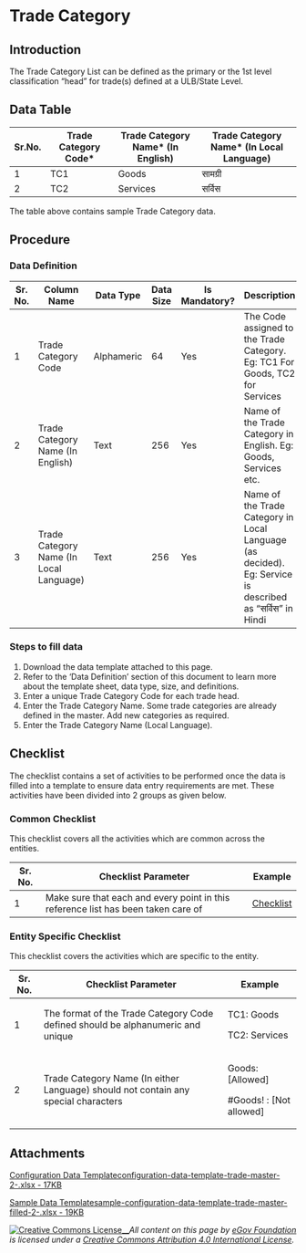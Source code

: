 # Trade Category

## Introduction <a href="#introduction" id="introduction"></a>

The Trade Category List can be defined as the primary or the 1st level classification “head” for trade(s) defined at a ULB/State Level.

## Data Table <a href="#data-table" id="data-table"></a>

| Sr.No. | Trade Category Code\* | Trade Category Name\* (In English) | Trade Category Name\* (In Local Language) |
| ------ | --------------------- | ---------------------------------- | ----------------------------------------- |
| 1      | TC1                   | Goods                              | सामग्री                                   |
| 2      | TC2                   | Services                           | सर्विस                                    |

The table above contains sample Trade Category data.

## Procedure <a href="#procedure" id="procedure"></a>

### Data Definition <a href="#data-definition" id="data-definition"></a>

| Sr. No. | Column Name                             | Data Type  | Data Size | Is Mandatory? | Description                                                                                              |
| ------- | --------------------------------------- | ---------- | --------- | ------------- | -------------------------------------------------------------------------------------------------------- |
| 1       | Trade Category Code                     | Alphameric | 64        | Yes           | The Code assigned to the Trade Category. Eg: TC1 For Goods, TC2 for Services                             |
| 2       | Trade Category Name (In English)        | Text       | 256       | Yes           | Name of the Trade Category in English. Eg: Goods, Services etc.                                          |
| 3       | Trade Category Name (In Local Language) | Text       | 256       | Yes           | Name of the Trade Category in Local Language (as decided). Eg: Service is described as “सर्विस” in Hindi |

### Steps to fill data <a href="#steps-to-fill-data" id="steps-to-fill-data"></a>

1. Download the data template attached to this page.
2. Refer to the ‘Data Definition’ section of this document to learn more about the template sheet, data type, size, and definitions.
3. Enter a unique Trade Category Code for each trade head.
4. Enter the Trade Category Name. Some trade categories are already defined in the master. Add new categories as required.
5. Enter the Trade Category Name (Local Language).

## Checklist <a href="#checklist" id="checklist"></a>

The checklist contains a set of activities to be performed once the data is filled into a template to ensure data entry requirements are met. These activities have been divided into 2 groups as given below.

### Common Checklist <a href="#common-checklist" id="common-checklist"></a>

This checklist covers all the activities which are common across the entities.

| Sr. No. | Checklist Parameter                                                               | Example                                                                                                                      |
| ------- | --------------------------------------------------------------------------------- | ---------------------------------------------------------------------------------------------------------------------------- |
| 1       | Make sure that each and every point in this reference list has been taken care of | ​[Checklist](https://docs.digit.org/configure-digit/configuring-master-data-templates/module-setup/common-config/checklist)​ |

### Entity Specific Checklist <a href="#entity-specific-checklist" id="entity-specific-checklist"></a>

This checklist covers the activities which are specific to the entity.

| Sr. No. | Checklist Parameter                                                                | Example                                               |
| ------- | ---------------------------------------------------------------------------------- | ----------------------------------------------------- |
| 1       | The format of the Trade Category Code defined should be alphanumeric and unique    | <p>TC1: Goods</p><p>TC2: Services</p>                 |
| 2       | Trade Category Name (In either Language) should not contain any special characters | <p>Goods: [Allowed]</p><p>#Goods! : [Not allowed]</p> |

## Attachments <a href="#attachments" id="attachments"></a>

[Configuration Data Templateconfiguration-data-template-trade-master-2-.xlsx - 17KB](https://firebasestorage.googleapis.com/v0/b/gitbook-28427.appspot.com/o/assets%2F-MERG\_iQW5oN4ukgXP8K%2Fsync%2Fe9770eb56cc2e51a013d1df84d2db6092d01f17b.xlsx?generation=1602050605603605\&alt=media)

[Sample Data Templatesample-configuration-data-template-trade-master-filled-2-.xlsx - 19KB](https://firebasestorage.googleapis.com/v0/b/gitbook-28427.appspot.com/o/assets%2F-MERG\_iQW5oN4ukgXP8K%2Fsync%2F790e93a747bfd659fd37fcc836eec0aab074bf79.xlsx?generation=1602050605673696\&alt=media)

[![Creative Commons License](https://i.creativecommons.org/l/by/4.0/80x15.png)\_\_](http://creativecommons.org/licenses/by/4.0/)_All content on this page by_ [_eGov Foundation_ ](https://egov.org.in)_is licensed under a_ [_Creative Commons Attribution 4.0 International License_](http://creativecommons.org/licenses/by/4.0/)_._
